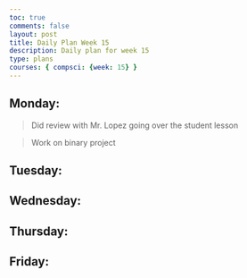 ```yaml
---
toc: true
comments: false
layout: post
title: Daily Plan Week 15
description: Daily plan for week 15
type: plans
courses: { compsci: {week: 15} }
---
```


## Monday:
> Did review with Mr. Lopez going over the student lesson

> Work on binary project

## Tuesday:
> 

## Wednesday:
> 

## Thursday:
> 

## Friday:
> 